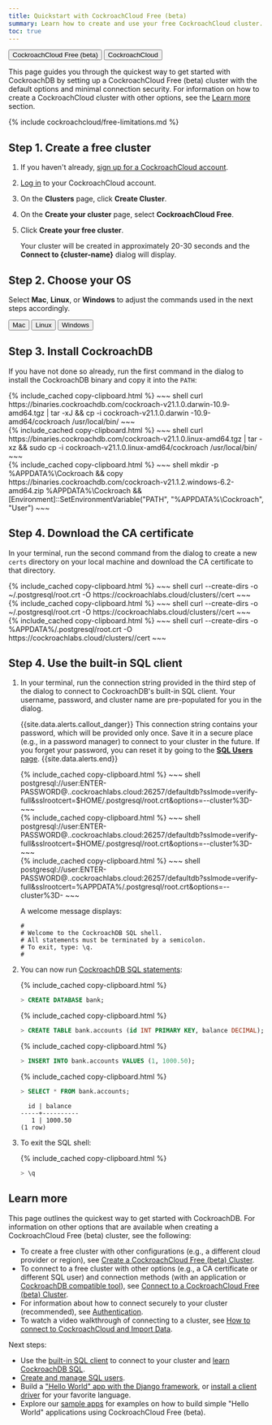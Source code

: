 ```yaml
---
title: Quickstart with CockroachCloud Free (beta)
summary: Learn how to create and use your free CockroachCloud cluster.
toc: true
---
```


<div class="filters clearfix">
    <a href="quickstart.html"><button class="filter-button page-level current">CockroachCloud Free (beta)</button></a>
    <a href="quickstart-trial-cluster.html"><button class="filter-button page-level">CockroachCloud</button></a>
</div>

This page guides you through the quickest way to get started with CockroachDB by setting up a CockroachCloud Free (beta) cluster with the default options and minimal connection security. For information on how to create a CockroachCloud cluster with other options, see the [Learn more](#learn-more) section.

{% include cockroachcloud/free-limitations.md %}

## Step 1. Create a free cluster

1. If you haven't already, <a href="https://cockroachlabs.cloud/signup?referralId=docs_quickstart_free" rel="noopener" target="_blank">sign up for a CockroachCloud account</a>.
1. [Log in](https://cockroachlabs.cloud/) to your CockroachCloud account.
1. On the **Clusters** page, click **Create Cluster**.
1. On the **Create your cluster** page, select **CockroachCloud Free**.
1. Click **Create your free cluster**.

    Your cluster will be created in approximately 20-30 seconds and the **Connect to {cluster-name}** dialog will display.

## Step 2. Choose your OS

Select **Mac**, **Linux**, or **Windows** to adjust the commands used in the next steps accordingly.

<div class="filters clearfix">
  <button class="filter-button page-level" data-scope="mac">Mac</button>
  <button class="filter-button page-level" data-scope="linux">Linux</button>
  <button class="filter-button page-level" data-scope="windows">Windows</button>
</div>

## Step 3. Install CockroachDB

If you have not done so already, run the first command in the dialog to install the CockroachDB binary and copy it into the `PATH`:

  <section class="filter-content" markdown="1" data-scope="mac">
  {% include_cached copy-clipboard.html %}
  ~~~ shell
  curl https://binaries.cockroachdb.com/cockroach-v21.1.0.darwin-10.9- amd64.tgz | tar -xJ && cp -i cockroach-v21.1.0.darwin -10.9-amd64/cockroach /usr/local/bin/
  ~~~
  </section>

  <section class="filter-content" markdown="1" data-scope="linux">
  {% include_cached copy-clipboard.html %}
  ~~~ shell
  curl https://binaries.cockroachdb.com/cockroach-v21.1.0.linux-amd64.tgz | tar -xz && sudo cp -i cockroach-v21.1.0.linux-amd64/cockroach /usr/local/bin/
  ~~~
  </section>

  <section class="filter-content" markdown="1" data-scope="windows">
  {% include_cached copy-clipboard.html %}
  ~~~ shell
  mkdir -p %APPDATA%\Cockroach && copy https://binaries.cockroachdb.com/cockroach-v21.1.2.windows-6.2-amd64.zip %APPDATA%\Cockroach && [Environment]::SetEnvironmentVariable("PATH", "%APPDATA%\Cockroach", "User")
  ~~~
  </section>
    
## Step 4. Download the CA certificate

In your terminal, run the second command from the dialog to create a new `certs` directory on your local machine and download the CA certificate to that directory.

  <section class="filter-content" markdown="1" data-scope="mac">
  {% include_cached copy-clipboard.html %}
  ~~~ shell
  curl --create-dirs -o ~/.postgresql/root.crt -O https://cockroachlabs.cloud/clusters/<cluster-id>/cert
  ~~~
  </section>

  <section class="filter-content" markdown="1" data-scope="linux">
  {% include_cached copy-clipboard.html %}
  ~~~ shell
  curl --create-dirs -o ~/.postgresql/root.crt -O https://cockroachlabs.cloud/clusters/<cluster-id>/cert
  ~~~
  </section>

  <section class="filter-content" markdown="1" data-scope="windows">
  {% include_cached copy-clipboard.html %}
  ~~~ shell
  curl --create-dirs -o %APPDATA%/.postgresql/root.crt -O https://cockroachlabs.cloud/clusters/<cluster-id>/cert
  ~~~
  </section>

## Step 4. Use the built-in SQL client

1. In your terminal, run the connection string provided in the third step of the dialog to connect to CockroachDB's built-in SQL client. Your username, password, and cluster name are pre-populated for you in the dialog.

    {{site.data.alerts.callout_danger}}
    This connection string contains your password, which will be provided only once. Save it in a secure place (e.g., in a password manager) to connect to your cluster in the future. If you forget your password, you can reset it by going to the [**SQL Users** page](user-authorization.html).
    {{site.data.alerts.end}}

    <section class="filter-content" markdown="1" data-scope="mac">
    {% include_cached copy-clipboard.html %}
    ~~~ shell
    postgresql://user:ENTER-PASSWORD@<free-tier-host>.<region>.cockroachlabs.cloud:26257/defaultdb?sslmode=verify-full&sslrootcert=$HOME/.postgresql/root.crt&options=--cluster%3D<cluster-name>-<tenant-id>
    ~~~
    </section>

    <section class="filter-content" markdown="1" data-scope="linux">
    {% include_cached copy-clipboard.html %}
    ~~~ shell
    postgresql://user:ENTER-PASSWORD@<free-tier-host>.<region>.cockroachlabs.cloud:26257/defaultdb?sslmode=verify-full&sslrootcert=$HOME/.postgresql/root.crt&options=--cluster%3D<cluster-name>-<tenant-id>
    ~~~
    </section>

    <section class="filter-content" markdown="1" data-scope="windows">
    {% include_cached copy-clipboard.html %}
    ~~~ shell
    postgresql://user:ENTER-PASSWORD@<free-tier-host>.<region>.cockroachlabs.cloud:26257/defaultdb?sslmode=verify-full&sslrootcert=%APPDATA%/.postgresql/root.crt&options=--cluster%3D<cluster-name>-<tenant-id>
    ~~~
    </section>

    A welcome message displays:

    ~~~
    #
    # Welcome to the CockroachDB SQL shell.
    # All statements must be terminated by a semicolon.
    # To exit, type: \q.
    #
    ~~~

1. You can now run [CockroachDB SQL statements](learn-cockroachdb-sql.html):

    {% include_cached copy-clipboard.html %}
    ~~~ sql
    > CREATE DATABASE bank;
    ~~~

    {% include_cached copy-clipboard.html %}
    ~~~ sql
    > CREATE TABLE bank.accounts (id INT PRIMARY KEY, balance DECIMAL);
    ~~~

    {% include_cached copy-clipboard.html %}
    ~~~ sql
    > INSERT INTO bank.accounts VALUES (1, 1000.50);
    ~~~

    {% include_cached copy-clipboard.html %}
    ~~~ sql
    > SELECT * FROM bank.accounts;
    ~~~

    ~~~
      id | balance
    -----+----------
       1 | 1000.50
    (1 row)
    ~~~

1. To exit the SQL shell:

    {% include_cached copy-clipboard.html %}
    ~~~ sql
    > \q
    ~~~

## Learn more

This page outlines the quickest way to get started with CockroachDB. For information on other options that are available when creating a CockroachCloud Free (beta) cluster, see the following:

- To create a free cluster with other configurations (e.g., a different cloud provider or region), see [Create a CockroachCloud Free (beta) Cluster](create-a-free-cluster.html).
- To connect to a free cluster with other options (e.g., a CA certificate or different SQL user) and connection methods (with an application or [CockroachDB compatible tool](../stable/third-party-database-tools.html)), see [Connect to a CockroachCloud Free (beta) Cluster](connect-to-a-free-cluster.html).
- For information about how to connect securely to your cluster (recommended), see [Authentication](authentication.html).
- To watch a video walkthrough of connecting to a cluster, see [How to connect to CockroachCloud and Import Data](https://www.youtube.com/watch?v=XJZD1rorEQE).

Next steps:

- Use the [built-in SQL client](../{{site.versions["stable"]}}/cockroach-sql.html) to connect to your cluster and [learn CockroachDB SQL](learn-cockroachdb-sql.html).
- [Create and manage SQL users](user-authorization.html).
- Build a ["Hello World" app with the Django framework](../{{site.versions["stable"]}}/build-a-python-app-with-cockroachdb-django.html), or [install a client driver](../{{site.versions["stable"]}}/install-client-drivers.html) for your favorite language.
- Explore our [sample apps](../{{site.versions["stable"]}}/hello-world-example-apps.html) for examples on how to build simple "Hello World" applications using CockroachCloud Free (beta).
